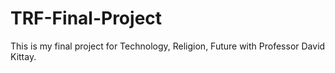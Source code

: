 # TRF-Final-Project
This is my final project for Technology, Religion, Future with Professor David Kittay.
